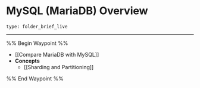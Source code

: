 # MySQL (MariaDB) Overview
 
```ccard
type: folder_brief_live
```
 
---
%% Begin Waypoint %%
- [[Compare MariaDB with MySQL]]
- **Concepts**
	- [[Sharding and Partitioning]]

%% End Waypoint %%
